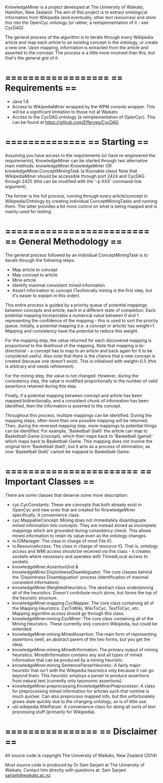 KnowledgeMiner is a project developed at The University of Waikato, Hamilton, New Zealand. The aim of this project is to extract ontological information from Wikipedia (and eventually, other text resources) and store this into the OpenCyc ontology (or rather, a reimplementation of it - see CycDAG).

The general process of the algorithm is to iterate through every Wikipedia article and map each article to an existing concept in the ontology, or create a new one. Upon mapping, information is extracted from the article and asserted to the concept. The process is a little more involved than this, but that's the general gist of it.

==================
== Requirements ==
==================

* Java 1.8
* Access to WikipediaMiner wrapped by the WPM console wrapper. This will be a significant limitation to those not at Waikato.
* Access to the CycDAG ontology (a reimplementation of OpenCyc). This can be found at https://github.com/Effervex/CycDAG

==============
== Starting ==
==============

Assuming you have access to the requirements (or have re-engineered the requirements), KnowledgeMiner can be started through two alternative main methods:
knowledgeMiner.KnowledgeMiner
OR knowledgeMiner.ConceptMiningTask (a Runnable class)
Note that WikipediaMiner should be accessible through port 2424 and CycDAG through 2425 (this can be modified with the '-p XXX' command-line argument).

The former is the full process, running through every article/concept in Wikipedia/Ontology by creating individual ConceptMiningTasks and running them. The latter provides a bit more control on what is being mapped and is mainly used for testing.

=========================
== General Methodology ==
=========================

The general process followed by an individual ConceptMiningTask is to iterate through the following steps:
* Map article to concept
* Map concept to article
* Mine article
* Identify maximal consistent mined information
* Assert information to concept
(Technically mining is the first step, but it's easier to explain in this order).

This entire process is guided by a priority queue of potential mappings between concepts and article, each in a different state of completion. Each potential mapping incorporates a numerical value between 0 and 1 representing the confidence of the mapping - this is used to sort the priority queue. Initially, a potential mapping (i.e. a concept or article) has weight=1. Mapping and consistency have the potential to reduce this weight.

For the mapping step, the value returned for each discovered mapping is proportional to the likelihood of the mapping. Note that mapping is bi-directional - a concept has to map to an article and back again for it to be considered useful. Also note that there is the chance that a new concept is created (because one doesn't exist). This is initialised with weight=0.5 (this is arbitrary and needs refinement).

For the mining step, the value is not changed. However, during the consistency step, the value is modified proportionally to the number of valid assertions retained during this step.

Finally, if a potential mapping between concept and article has been mapped bidirectionally, and a consistent chunk of information has been identified, then the information is asserted to the concept.

Throughout this process, multiple mappings can be identified. During the mapping steps, often more than one possible mapping will be returned. Then, during the reversed mapping step, more mappings to potential things can be identified. For example, 'Basketball (ball)' the article can map to Basketball-Game (concept), which then maps back to 'Basketball (game)' which maps back to Basketball-Game. This mapping does not involve the original term 'Basketball (ball)', but it acts as a process of elimination, as now 'Basketball (ball)' cannot be mapped to Basketball-Game.

=======================
== Important Classes ==
=======================

There are some classes that deserve some more description:
* cyc.CycConstants: These are concepts that both already exist in OpenCyc and new ones that are created for KnowledgeMiner specifically. A convenience class.
* cyc.MappableConcept: Mining does not immediately disambiguate mined information into concepts. They are instead stored as incomplete mappings which are grounded during consistency check. This allows mined information to retain its value even as the ontology changes.
* io.IOManager: The class in charge of most File IO.
* io.ResourceAccess: The class in charge of resource IO. That is, ontology access and WMI access should be received via this class - it creates sockets where necessary and operates with ThreadLocal access to sockets.
* knowledgeMiner.AssertionGrid & knowledgeMiner.DisjointnessDisambiguator: The core classes behind the 'Disjointness Disambiguation' process (identification of maximal consistent information).
* knowledgeMiner.WeightedHeuristics: The abstract class underpinning all of the heuristics. Doesn't contribute much alone, but forms the top of the heuristic structure.
* knowledgeMiner.mapping.CycMapper: The core class containing all of the Mapping Heuristics. CycToWiki, WikiToCyc, TextToCyc, etc. Mapping algorithm access should go through this class.
* knowledgeMiner.mining.CycMiner: The core class containing all of the Mining Heuristics. These currently only concern Wikipedia, but could be extended.
* knowledgeMiner.mining.MinedAssertion: The main form of representing assertions (well, an abstract parent of the two forms, but you get the idea).
* knowledgeMiner.mining.MinedInformation: The primary output of mining heuristics. MinedInformation contains any and all types of mined information that can be produced by a mining heuristic.
* knowledgeMiner.mining.SentenceParserHeuristic: A fairly major heuristic that isn't with the Wikipedia heuristics only because it can go beyond them. This heuristic employs a parser to produce assertions from natural text (currently only taxonomic assertions).
* knowledgeMiner.preprocessing.KnowledgeMinerPreprocessor: A class for preprocessing mined information for articles such that runtime is much quicker. Can also preprocess mapped info, but this unfortunately grows stale quickly due to the changing ontology, so is of little use.
* util.wikipedia.WikiParser: A convenience class for doing all sorts of text processing stuff (primarily for Wikipedia).

================
== Disclaimer ==
================

All source code is copyright The University of Waikato, New Zealand (2014)

Most source code is produced by Dr Sam Sarjant at The University of Waikato. Contact him directly with questions at: Sam Sarjant sarjant@waikato.ac.nz
